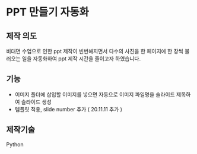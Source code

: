 # PPT 만들기 자동화


제작 의도
--------
비대면 수업으로 인한 ppt 제작이 빈번해지면서 다수의 사진을 한 페이지에 한 장씩 불러오는 일을 자동화하여 ppt 제작 시간을 줄이고자 하였습니다.

기능
--------
- 이미지 폴더에 삽입할 이미지를 넣으면 자동으로 이미지 파일명을 슬라이드 제목하여 슬라이드 생성
- 템플릿 적용, slide number 추가 ( 20.11.11 추가 )

제작기술
--------
Python
